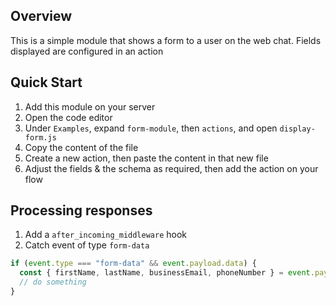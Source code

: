 ## Overview

This is a simple module that shows a form to a user on the web chat. Fields displayed are configured in an action

## Quick Start

1. Add this module on your server
2. Open the code editor
3. Under `Examples`, expand `form-module`, then `actions`, and open `display-form.js`
4. Copy the content of the file
5. Create a new action, then paste the content in that new file
6. Adjust the fields & the schema as required, then add the action on your flow

## Processing responses

1. Add a `after_incoming_middleware` hook
2. Catch event of type `form-data`

```js
if (event.type === "form-data" && event.payload.data) {
  const { firstName, lastName, businessEmail, phoneNumber } = event.payload.data;
  // do something
}
```
